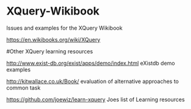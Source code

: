 # XQuery-Wikibook
Issues and examples for the XQuery Wikibook

https://en.wikibooks.org/wiki/XQuery

#Other XQuery learning resources

http://www.exist-db.org/exist/apps/demo/index.html  eXistdb demo examples

http://kitwallace.co.uk/Book/   evaluation of alternative approaches to common task

https://github.com/joewiz/learn-xquery  Joes list of Learning resources






